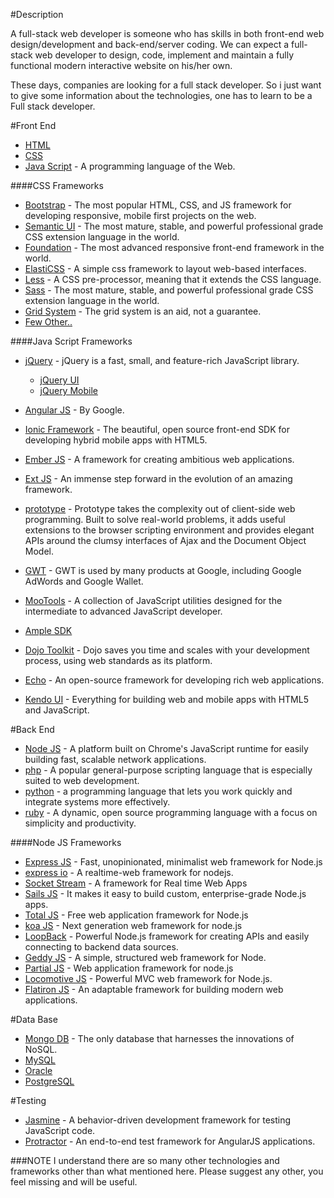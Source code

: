 #Description

A full-stack web developer is someone who has skills in both front-end web design/development and back-end/server coding. 
We can expect a full-stack web developer to design, code, implement and maintain a fully functional modern interactive website on his/her own.

These days, companies are looking for a full stack developer. 
So i just want to give some information about the technologies, one has to learn to be a Full stack developer.

#Front End

- [HTML](http://www.w3schools.com/html/default.asp)
- [CSS](http://www.w3schools.com/css/default.asp)
- [Java Script](http://www.w3schools.com/js/default.asp) - A programming language of the Web.

####CSS Frameworks
- [Bootstrap](http://getbootstrap.com/) - The most popular HTML, CSS, and JS framework for developing responsive, mobile first projects on the web.
- [Semantic UI](http://semantic-ui.com/) - The most mature, stable, and powerful professional grade CSS extension language in the world.
- [Foundation](http://foundation.zurb.com/) - The most advanced responsive front-end framework in the world.
- [ElastiCSS](http://elasticss.com/) - A simple css framework to layout web-based interfaces.
- [Less](http://lesscss.org/) - A CSS pre-processor, meaning that it extends the CSS language.
- [Sass](http://sass-lang.com/) - The most mature, stable, and powerful professional grade CSS extension language in the world.
- [Grid System](http://www.thegridsystem.org/) - The grid system is an aid, not a guarantee.
- [Few Other..](http://usablica.github.io/front-end-frameworks/compare.html)

####Java Script Frameworks
- [jQuery](http://jquery.com/) - jQuery is a fast, small, and feature-rich JavaScript library.
    - [jQuery UI](http://jqueryui.com/)
    - [jQuery Mobile](http://jquerymobile.com/)

- [Angular JS](https://angularjs.org/) - By Google.
- [Ionic Framework](http://ionicframework.com/) - The beautiful, open source front-end SDK for developing hybrid mobile apps with HTML5.
- [Ember JS](http://emberjs.com/) - A framework for creating ambitious web applications.
- [Ext JS](http://www.sencha.com/products/extjs/) - An immense step forward in the evolution of an amazing framework.
- [prototype](http://prototypejs.org/) - Prototype takes the complexity out of client-side web programming. Built to solve real-world problems, it adds useful extensions to the browser scripting environment and provides elegant APIs around the clumsy interfaces of Ajax and the Document Object Model.
- [GWT](http://www.gwtproject.org/) - GWT is used by many products at Google, including Google AdWords and Google Wallet.
- [MooTools](http://mootools.net/) - A collection of JavaScript utilities designed for the intermediate to advanced JavaScript developer.
- [Ample SDK](http://www.amplesdk.com/)
- [Dojo Toolkit](http://dojotoolkit.org/) - Dojo saves you time and scales with your development process, using web standards as its platform.
- [Echo](http://echo.nextapp.com/site/) - An open-source framework for developing rich web applications.
- [Kendo UI](http://www.telerik.com/kendo-ui) - Everything for building web and mobile apps with HTML5 and JavaScript.


#Back End

- [Node JS](http://nodejs.org/) - A platform built on Chrome's JavaScript runtime for easily building fast, scalable network applications.
- [php](http://php.net/) - A popular general-purpose scripting language that is especially suited to web development.
- [python](https://www.python.org/) - a programming language that lets you work quickly and integrate systems more effectively.
- [ruby](https://www.ruby-lang.org/en/) - A dynamic, open source programming language with a focus on simplicity and productivity.

####Node JS Frameworks
- [Express JS](http://expressjs.com/) - Fast, unopinionated, minimalist web framework for Node.js
- [express io](http://express-io.org/) - A realtime-web framework for nodejs.
- [Socket Stream](http://www.socketstream.org/) - A framework for Real time Web Apps
- [Sails JS](http://sailsjs.org/) - It makes it easy to build custom, enterprise-grade Node.js apps.
- [Total JS](https://www.totaljs.com/?language=en) - Free web application framework for Node.js
- [koa JS](http://koajs.com/) - Next generation web framework for node.js
- [LoopBack](http://loopback.io/) - Powerful Node.js framework for creating APIs and easily connecting to backend data sources.
- [Geddy JS](http://geddyjs.org/) - A simple, structured web framework for Node.
- [Partial JS](http://www.partialjs.com/) - Web application framework for node.js
- [Locomotive JS](http://locomotivejs.org/) - Powerful MVC web framework for Node.js.
- [Flatiron JS](http://flatironjs.org/) - An adaptable framework for building modern web applications.
    
#Data Base

- [Mongo DB](http://www.mongodb.org/) - The only database that harnesses the innovations of NoSQL.
- [MySQL](http://www.mysql.com/)
- [Oracle](http://www.oracle.com/us/products/database/nosql/overview/index.html)
- [PostgreSQL](http://www.postgresql.org/)


#Testing

- [Jasmine](http://jasmine.github.io/) - A behavior-driven development framework for testing JavaScript code.
- [Protractor](http://angular.github.io/protractor/#/) - An end-to-end test framework for AngularJS applications. 



###NOTE
I understand there are so many other technologies and frameworks other than what  mentioned here.
Please suggest any other, you feel missing and will be useful.